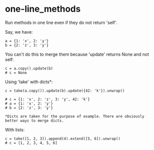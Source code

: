 # one-line_methods
Run methods in one line even if they do not return 'self'.

Say, we have:

    a = {1: 'x', 2: 'y'}
    b = {2: 'z', 3: 'y'}


You can't do this to merge them because 'update' returns None and not self:

    c = a.copy().update(b)
    # c = None

Using 'take' with dicts*:

    c = take(a.copy()).update(b).update({42: 'k'}).unwrap()

    # c = {1: 'x', 2: 'z', 3: 'y', 42: 'k'}
    # a = {1: 'x', 2: 'y'}
    # b = {2: 'z', 3: 'y'}

    *Dicts are taken for the purpose of example. There are obviously better ways to merge dicts.

With lists:

    c = take([1, 2, 3]).append(4).extend([5, 6]).unwrap()
    # c = [1, 2, 3, 4, 5, 6]



